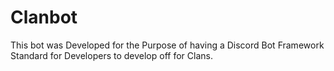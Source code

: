 # Clanbot
This bot was Developed for the Purpose of having a Discord Bot Framework Standard for Developers to develop off for Clans.
